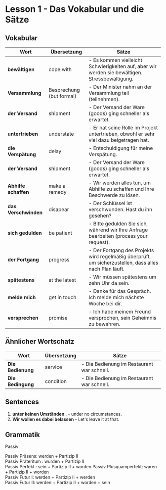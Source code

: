 # Lesson 1 - Das Vokabular und die Sätze

## Vokabular

| Wort       | Übersetzung | Sätze                                                                 |
|------------|-------------|------------------------------------------------------------------------|
| **bewältigen** | cope with     | - Es kommen vielleicht Schwierigkeiten auf, aber wir werden sie bewältigen. Stressbewältigung. |
| **Versammlung** | Besprechung (but formal)   | - Der Minister nahm an der Versammlung teil (teilnehmen). |
| **der Versand** | shipment   | - Der Versand der Ware (goods) ging schneller als erwartet. |
| **untertrieben** | understate   | - Er hat seine Rolle im Projekt untertrieben, obwohl er sehr viel dazu beigetragen hat. |
| **die Verspätung** | delay   | - Entschuldigung für meine Verspätung. |
| **der Versand** | shipment   | - Der Versand der Ware (goods) ging schneller als erwartet. |
| **Abhilfe schaffen** | make a remedy   | - Wir werden alles tun, um Abhilfe zu schaffen und Ihre Beschwerde zu lösen. |
| **das Verschwinden** | disapear   | - Der Schlüssel ist verschwunden. Hast du ihn gesehen? |
| **sich gedulden** | be patient   | - Bitte gedulden Sie sich, während wir Ihre Anfrage bearbeiten (process your request). |
| **der Fortgang** | progress   | - Der Fortgang des Projekts wird regelmäßig überprüft, um sicherzustellen, dass alles nach Plan läuft. |
| **spätestens** | at the latest   | - Wir müssen spätestens um zehn Uhr da sein. |
| **melde mich** | get in touch  | - Danke für das Gespräch. Ich melde mich nächste Woche bei dir. |
| **versprechen** | promise  | - Ich habe meinem Freund versprochen, sein Geheimnis zu bewahren. |





## Ähnlicher Wortschatz

| Wort       | Übersetzung | Sätze                                                                 |
|------------|-------------|------------------------------------------------------------------------|
| **Die Bedienung** | service     | - Die Bedienung im Restaurant war schnell. |
| **Die Bedingung** | condition     | - Die Bedienung im Restaurant war schnell. |



## Sentences

1. **unter keinen Umständen .** - under no circumstances.
2. **Wir wollen es dabei belassen** - Let's leave it at that.


## Grammatik
Passiv

Passiv Präsens:                     werden   +      Partizip II    
Passiv Präteritum :                wurden    +      Partizip II   
Passiv Perfekt :                     sein    +      Partizip II     +     worden 
Passiv Plusquamperfekt:             waren    +      Partizip II     +     worden    
Passiv Futur I:                    werden    +      Partizip II     +     werden   
Passiv Futur II:                   werden    +      Partizip II     +     worden     +    sein

